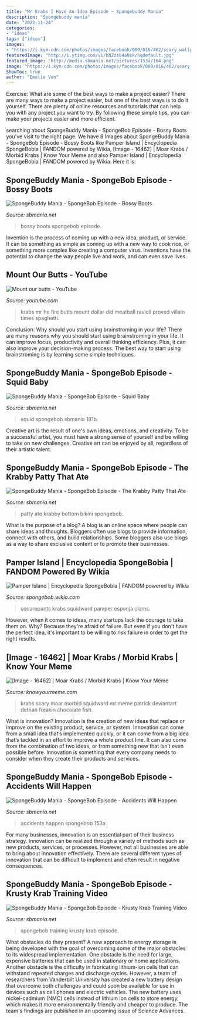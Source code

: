 ```yaml
---
title: "Mr Krabs I Have An Idea Episode ~ Spongebuddy Mania"
description: "Spongebuddy mania"
date: "2022-11-24"
categories:
- "ideas"
tags: ["ideas"]
images:
- "https://i.kym-cdn.com/photos/images/facebook/000/016/462/scary_wallpaper_by_wecato.jpg"
featuredImage: "http://i.ytimg.com/vi/hNZzs64aNsk/hqdefault.jpg"
featured_image: "http://media.sbmania.net/pictures/153a/164.png"
image: "https://i.kym-cdn.com/photos/images/facebook/000/016/462/scary_wallpaper_by_wecato.jpg"
ShowToc: true
author: "Emelia Von"
---
```



Exercise: What are some of the best ways to make a project easier?
There are many ways to make a project easier, but one of the best ways is to do it yourself. There are plenty of online resources and tutorials that can help you with any project you want to try. By following these simple tips, you can make your projects easier and more efficient.

	

		
searching about SpongeBuddy Mania - SpongeBob Episode - Bossy Boots you've visit to the right page. We have 8 Images about SpongeBuddy Mania - SpongeBob Episode - Bossy Boots like Pamper Island | Encyclopedia SpongeBobia | FANDOM powered by Wikia, [Image - 16462] | Moar Krabs / Morbid Krabs | Know Your Meme and also Pamper Island | Encyclopedia SpongeBobia | FANDOM powered by Wikia. Here it is:
		
    
## SpongeBuddy Mania - SpongeBob Episode - Bossy Boots

<img loading=lazy src="http://media.sbmania.net/pictures/22b/291.png" onerror="this.onerror=null;this.src='https://tse4.mm.bing.net/th?id=OIP.FsTvZ31sM_hbscWDG8WSTAHaFr&amp;pid=15.1';" alt="SpongeBuddy Mania - SpongeBob Episode - Bossy Boots">

_Source: sbmania.net_

>bossy boots spongebob episode. 

	

Invention is the process of coming up with a new idea, product, or service. It can be something as simple as coming up with a new way to cook rice, or something more complex like creating a computer virus. Inventions have the potential to change the way people live and work, and can even save lives.

    
## Mount Our Butts - YouTube

<img loading=lazy src="http://i.ytimg.com/vi/hNZzs64aNsk/hqdefault.jpg" onerror="this.onerror=null;this.src='https://tse1.mm.bing.net/th?id=OIP.U_8wWuzWUSwc1gbfiMSO5QHaFj&amp;pid=15.1';" alt="Mount our butts - YouTube">

_Source: youtube.com_

>krabs mr he fire butts mount dollar did meatball ravioli proved villain times spaghetti. 

	

Conclusion: Why should you start using brainstroming in your life?
There are many reasons why you should start using brainstroming in your life. It can improve focus, productivity and overall thinking efficiency. Plus, it can also improve your decision-making process. The best way to start using brainstroming is by learning some simple techniques.

    
## SpongeBuddy Mania - SpongeBob Episode - Squid Baby

<img loading=lazy src="http://media.sbmania.net/pictures/181b/582.png" onerror="this.onerror=null;this.src='https://tse4.mm.bing.net/th?id=OIP.6DKjjLTmMpCxsS-JCMuUagHaEJ&amp;pid=15.1';" alt="SpongeBuddy Mania - SpongeBob Episode - Squid Baby">

_Source: sbmania.net_

>squid spongebob sbmania 181b. 

	

Creative art is the result of one's own ideas, emotions, and creativity. To be a successful artist, you must have a strong sense of yourself and be willing to take on new challenges. Creative art can be enjoyed by all, regardless of their artistic talent.

    
## SpongeBuddy Mania - SpongeBob Episode - The Krabby Patty That Ate

<img loading=lazy src="http://media.sbmania.net/pictures/167a/392.png" onerror="this.onerror=null;this.src='https://tse4.mm.bing.net/th?id=OIP.bj_MOC_tFeKZsNtkTOWQtgHaFj&amp;pid=15.1';" alt="SpongeBuddy Mania - SpongeBob Episode - The Krabby Patty That Ate">

_Source: sbmania.net_

>patty ate krabby bottom bikini spongebob. 

	

What is the purpose of a blog?
A blog is an online space where people can share ideas and thoughts. Bloggers often use blogs to provide information, connect with others, and build relationships. Some bloggers also use blogs as a way to share exclusive content or to promote their businesses.

    
## Pamper Island | Encyclopedia SpongeBobia | FANDOM Powered By Wikia

<img loading=lazy src="https://vignette.wikia.nocookie.net/spongebob/images/d/d8/Clams_027.PNG/revision/latest?cb=20120703095935" onerror="this.onerror=null;this.src='https://tse3.mm.bing.net/th?id=OIP.8FA1cPomErRtVvl3AFGcdgHaFY&amp;pid=15.1';" alt="Pamper Island | Encyclopedia SpongeBobia | FANDOM powered by Wikia">

_Source: spongebob.wikia.com_

>squarepants krabs squidward pamper esponja clams. 

	

However, when it comes to ideas, many startups lack the courage to take them on. Why? Because they're afraid of failure. But even if you don't have the perfect idea, it's important to be willing to risk failure in order to get the right results.

    
## [Image - 16462] | Moar Krabs / Morbid Krabs | Know Your Meme

<img loading=lazy src="https://i.kym-cdn.com/photos/images/facebook/000/016/462/scary_wallpaper_by_wecato.jpg" onerror="this.onerror=null;this.src='https://tse4.mm.bing.net/th?id=OIP.kZIul4Q9MZOO2JMTxxRh3QHaE-&amp;pid=15.1';" alt="[Image - 16462] | Moar Krabs / Morbid Krabs | Know Your Meme">

_Source: knowyourmeme.com_

>krabs scary moar morbid squidward mr meme patrick deviantart dethan freakin chocolate fish. 

	

What is innovation?
Innovation is the creation of new ideas that replace or improve on the existing product, service, or system. Innovation can come from a small idea that’s implemented quickly, or it can come from a big idea that’s tackled in an effort to improve a whole product line. It can also come from the combination of two ideas, or from something new that isn’t even possible before. Innovation is something that every company needs to consider when they create their products and services.

    
## SpongeBuddy Mania - SpongeBob Episode - Accidents Will Happen

<img loading=lazy src="http://media.sbmania.net/pictures/153a/164.png" onerror="this.onerror=null;this.src='https://tse2.mm.bing.net/th?id=OIP.jFaEOx7pS3qdKmARCYG3NQHaFj&amp;pid=15.1';" alt="SpongeBuddy Mania - SpongeBob Episode - Accidents Will Happen">

_Source: sbmania.net_

>accidents happen spongebob 153a. 

	

For many businesses, innovation is an essential part of their business strategy. Innovation can be realized through a variety of methods such as new products, services, or processes. However, not all businesses are able to bring about innovation effectively. There are several different types of innovation that can be difficult to implement and often result in negative consequences.

    
## SpongeBuddy Mania - SpongeBob Episode - Krusty Krab Training Video

<img loading=lazy src="http://media.sbmania.net/pictures/50b/298.png" onerror="this.onerror=null;this.src='https://tse2.mm.bing.net/th?id=OIP.DFukW4ybW2UoxCsc3GwOkQHaFr&amp;pid=15.1';" alt="SpongeBuddy Mania - SpongeBob Episode - Krusty Krab Training Video">

_Source: sbmania.net_

>spongebob training krusty krab episode. 

	

What obstacles do they present?
A new approach to energy storage is being developed with the goal of overcoming some of the major obstacles to its widespread implementation. One obstacle is the need for large, expensive batteries that can be used in stationary or home applications. Another obstacle is the difficulty in fabricating lithium-ion cells that can withstand repeated charges and discharge cycles. However, a team of researchers from Vanderbilt University has created a new battery design that overcome both challenges and could soon be available for use in devices such as cell phones and electric vehicles. The new battery uses nickel-cadmium (NMC) cells instead of lithium ion cells to store energy, which makes it more environmentally friendly and cheaper to produce. The team's findings are published in an upcoming issue of Science Advances.

